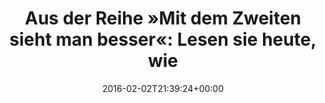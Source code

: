 ---
retweeted: false
source: <a href="https://about.twitter.com/products/tweetdeck" rel="nofollow">TweetDeck</a>
entities:
  hashtags: []
  symbols: []
  user_mentions: []
  urls:
  - url: https://t.co/LcQQAwa4tW
    expanded_url: https://twitter.com/bscht/status/694631054599127044
    display_url: twitter.com/bscht/status/6…
    indices:
    - '117'
    - '140'
display_text_range:
- '0'
- '140'
favorite_count: '0'
id_str: '694636259118039040'
truncated: false
retweet_count: '0'
id: '694636259118039040'
possibly_sensitive: false
created_at: Tue Feb 02 21:39:24 +0000 2016
favorited: false
full_text: 'Aus der Reihe »Mit dem Zweiten sieht man besser«: Lesen sie heute, wie
  ich im Zweitaccount die Beherrschung verliere'
lang: de
quote_url: https://twitter.com/bscht/status/694631054599127044
tags:
- pesos/twitter
date: '2016-02-02T21:39:24+00:00'
src: https://twitter.com/bascht/status/694636259118039040
original_url: https://twitter.com/bascht/status/694636259118039040
type: twitter_tweet
text: 'Aus der Reihe »Mit dem Zweiten sieht man besser«: Lesen sie heute, wie ich
  im Zweitaccount die Beherrschung verliere'
title: 'Aus der Reihe »Mit dem Zweiten sieht man besser«: Lesen sie heute, wie '

---